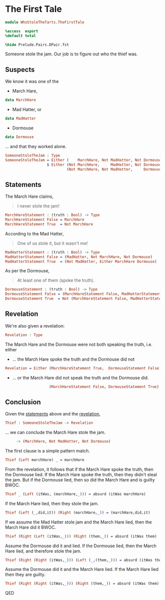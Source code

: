 The First Tale
==============

```idris
module WhoStoleTheTarts.TheFirstTale

%access  export
%default total

%hide Prelude.Pairs.DPair.fst
```

Someone stole the jam. Our job is to figure out who the thief was.

Suspects
--------

We know it was one of the

-   March Hare,

```idris
data MarchHare
```

-   Mad Hatter, or

```idris
data MadHatter
```

-   Dormouse

```idris
data Dormouse
```

... and that they worked alone.

```idris
SomeoneStoleTheJam : Type
SomeoneStoleTheJam = Either (    MarchHare, Not MadHatter, Not Dormouse)
                   $ Either (Not MarchHare,     MadHatter, Not Dormouse)
                            (Not MarchHare, Not MadHatter,     Dormouse)
```

Statements
----------

The March Hare claims,
<blockquote>
I never stole the jam!
</blockquote>

```idris
MarchHareStatement : (truth : Bool) -> Type
MarchHareStatement False = MarchHare
MarchHareStatement True  = Not MarchHare
```

According to the Mad Hatter,
<blockquote>
One of us stole it, but it wasn't me!
</blockquote>

```idris
MadHatterStatement : (truth : Bool) -> Type
MadHatterStatement False = (MadHatter, Not MarchHare, Not Dormouse)
MadHatterStatement True  = (Not MadHatter, Either MarchHare Dormouse)
```

As per the Dormouse,
<blockquote>
At least one of them (spoke the truth).
</blockquote>

```idris
DormouseStatement : (truth : Bool) -> Type
DormouseStatement False = (MarchHareStatement False, MadHatterStatement False)
DormouseStatement True  = Not (MarchHareStatement False, MadHatterStatement False)
```

Revelation
----------

We're also given a revelation:

```idris
Revelation : Type
```

The March Hare and the Dormouse were not both speaking the truth, i.e. either

-   ... the March Hare spoke the truth and the Dormouse did not

```idris
Revelation = Either (MarchHareStatement True,  DormouseStatement False)
```

-   ... or the March Hare did not speak the truth and the Dormouse did.

```idris
                    (MarchHareStatement False, DormouseStatement True)
```

Conclusion
----------

Given the [statements](#statements) above and the [revelation](#revelation),

```idris
Thief : SomeoneStoleTheJam -> Revelation
```

... we can conclude the March Hare stole the jam.

```idris
     -> (MarchHare, Not MadHatter, Not Dormouse)
```

The first clause is a simple pattern match.

```idris
Thief (Left marchHare) _ = marchHare
```

From the revelation, it follows that if the March Hare spoke the truth,
then the Dormouse lied. If the March Hare spoke the truth, then they
didn't steal the jam. But if the Dormouse lied, then so did the March Hare
and is guilty BWOC.

```idris
Thief _ (Left (itWas, (marchHare,_))) = absurd (itWas marchHare)
```

If the March Hare lied, then they stole the jam.

```idris
Thief (Left (_,did,it)) (Right (marchHare,_)) = (marchHare,did,it)
```

If we assume the Mad Hatter stole jam and the March Hare lied,
then the March Hare did it BWOC.

```idris
Thief (Right (Left (itWas,_))) (Right (them,_)) = absurd (itWas them)
```

Assume the Dormouse did it and lied. If the Dormouse lied,
then the March Hare lied, and therefore stole the jam.

```idris
Thief (Right (Right (itWas,_))) (Left (_,(them,_))) = absurd (itWas them)
```

Assume the Dormouse did it and the March Hare lied.
If the March Hare lied then they are guilty.

```idris
Thief (Right (Right (itWas,_))) (Right (them,_)) = absurd (itWas them)
```

QED
